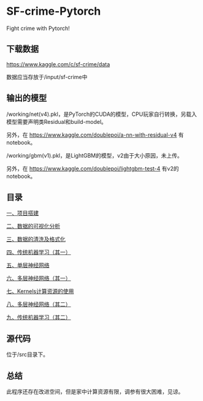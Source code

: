 # SF-crime-Pytorch

Fight crime with Pytorch!

## 下载数据

https://www.kaggle.com/c/sf-crime/data

数据应当存放于/input/sf-crime中

## 输出的模型

/working/net(v4).pkl，是PyTorch的CUDA的模型，CPU玩家自行转换，另载入模型需要声明类Residual和build-model。

另外，在 https://www.kaggle.com/doublepoi/a-nn-with-residual-v4 有notebook。

/working/gbm(v1).pkl，是LightGBM的模型，v2由于大小原因，未上传。

另外，在 https://www.kaggle.com/doublepoi/lightgbm-test-4 有v2的notebook。

## 目录

[一、项目搭建](https://gitee.com/Double-POI/SF-crime-Pytorch/blob/master/%E6%97%A7%E9%87%91%E5%B1%B1%E7%8A%AF%E7%BD%AA%E5%88%86%E7%B1%BB%E9%A2%84%E6%B5%8B%E6%A8%A1%E5%9E%8B%E7%A0%94%E7%A9%B6/1%E3%80%81%E9%A1%B9%E7%9B%AE%E6%90%AD%E5%BB%BA/1%E3%80%81%E9%A1%B9%E7%9B%AE%E6%90%AD%E5%BB%BA.md)

[二、数据的可视化分析](https://gitee.com/Double-POI/SF-crime-Pytorch/blob/master/%E6%97%A7%E9%87%91%E5%B1%B1%E7%8A%AF%E7%BD%AA%E5%88%86%E7%B1%BB%E9%A2%84%E6%B5%8B%E6%A8%A1%E5%9E%8B%E7%A0%94%E7%A9%B6/2%E3%80%81%E6%95%B0%E6%8D%AE%E7%9A%84%E5%8F%AF%E8%A7%86%E5%8C%96%E5%88%86%E6%9E%90/2%E3%80%81%E6%95%B0%E6%8D%AE%E7%9A%84%E5%8F%AF%E8%A7%86%E5%8C%96%E5%88%86%E6%9E%90.md)

[三、数据的清洗及格式化](https://gitee.com/Double-POI/SF-crime-Pytorch/blob/master/%E6%97%A7%E9%87%91%E5%B1%B1%E7%8A%AF%E7%BD%AA%E5%88%86%E7%B1%BB%E9%A2%84%E6%B5%8B%E6%A8%A1%E5%9E%8B%E7%A0%94%E7%A9%B6/3%E3%80%81%E6%95%B0%E6%8D%AE%E7%9A%84%E6%B8%85%E6%B4%97%E5%8F%8A%E6%A0%BC%E5%BC%8F%E5%8C%96/3%E3%80%81%E6%95%B0%E6%8D%AE%E7%9A%84%E6%B8%85%E6%B4%97%E5%8F%8A%E6%A0%BC%E5%BC%8F%E5%8C%96.md)

[四、传统机器学习（其一）](https://gitee.com/Double-POI/SF-crime-Pytorch/blob/master/%E6%97%A7%E9%87%91%E5%B1%B1%E7%8A%AF%E7%BD%AA%E5%88%86%E7%B1%BB%E9%A2%84%E6%B5%8B%E6%A8%A1%E5%9E%8B%E7%A0%94%E7%A9%B6/4%E3%80%81%E4%BC%A0%E7%BB%9F%E6%9C%BA%E5%99%A8%E5%AD%A6%E4%B9%A0%EF%BC%88%E5%85%B6%E4%B8%80%EF%BC%89/4%E3%80%81%E4%BC%A0%E7%BB%9F%E6%9C%BA%E5%99%A8%E5%AD%A6%E4%B9%A0%EF%BC%88%E5%85%B6%E4%B8%80%EF%BC%89.md)

[五、单层神经网络](https://gitee.com/Double-POI/SF-crime-Pytorch/blob/master/%E6%97%A7%E9%87%91%E5%B1%B1%E7%8A%AF%E7%BD%AA%E5%88%86%E7%B1%BB%E9%A2%84%E6%B5%8B%E6%A8%A1%E5%9E%8B%E7%A0%94%E7%A9%B6/5%E3%80%81%E5%8D%95%E5%B1%82%E7%A5%9E%E7%BB%8F%E7%BD%91%E7%BB%9C/5%E3%80%81%E5%8D%95%E5%B1%82%E7%A5%9E%E7%BB%8F%E7%BD%91%E7%BB%9C.md)

[六、多层神经网络（其一）](https://gitee.com/Double-POI/SF-crime-Pytorch/blob/master/%E6%97%A7%E9%87%91%E5%B1%B1%E7%8A%AF%E7%BD%AA%E5%88%86%E7%B1%BB%E9%A2%84%E6%B5%8B%E6%A8%A1%E5%9E%8B%E7%A0%94%E7%A9%B6/6%E3%80%81%E5%A4%9A%E5%B1%82%E7%A5%9E%E7%BB%8F%E7%BD%91%E7%BB%9C%EF%BC%88%E5%85%B6%E4%B8%80%EF%BC%89/6%E3%80%81%E5%A4%9A%E5%B1%82%E7%A5%9E%E7%BB%8F%E7%BD%91%E7%BB%9C%EF%BC%88%E5%85%B6%E4%B8%80%EF%BC%89.md)

[七、Kernels计算资源的使用](https://gitee.com/Double-POI/SF-crime-Pytorch/blob/master/%E6%97%A7%E9%87%91%E5%B1%B1%E7%8A%AF%E7%BD%AA%E5%88%86%E7%B1%BB%E9%A2%84%E6%B5%8B%E6%A8%A1%E5%9E%8B%E7%A0%94%E7%A9%B6/7%E3%80%81Kernels%E8%AE%A1%E7%AE%97%E8%B5%84%E6%BA%90%E7%9A%84%E4%BD%BF%E7%94%A8/7%E3%80%81Kernels%E8%AE%A1%E7%AE%97%E8%B5%84%E6%BA%90%E7%9A%84%E4%BD%BF%E7%94%A8.md)

[八、多层神经网络（其二）](https://gitee.com/Double-POI/SF-crime-Pytorch/blob/master/%E6%97%A7%E9%87%91%E5%B1%B1%E7%8A%AF%E7%BD%AA%E5%88%86%E7%B1%BB%E9%A2%84%E6%B5%8B%E6%A8%A1%E5%9E%8B%E7%A0%94%E7%A9%B6/8%E3%80%81%E5%A4%9A%E5%B1%82%E7%A5%9E%E7%BB%8F%E7%BD%91%E7%BB%9C%EF%BC%88%E5%85%B6%E4%BA%8C%EF%BC%89/8%E3%80%81%E5%A4%9A%E5%B1%82%E7%A5%9E%E7%BB%8F%E7%BD%91%E7%BB%9C%EF%BC%88%E5%85%B6%E4%BA%8C%EF%BC%89.md)

[九、传统机器学习（其二）](https://gitee.com/Double-POI/SF-crime-Pytorch/blob/master/%E6%97%A7%E9%87%91%E5%B1%B1%E7%8A%AF%E7%BD%AA%E5%88%86%E7%B1%BB%E9%A2%84%E6%B5%8B%E6%A8%A1%E5%9E%8B%E7%A0%94%E7%A9%B6/9%E3%80%81%E4%BC%A0%E7%BB%9F%E6%9C%BA%E5%99%A8%E5%AD%A6%E4%B9%A0%EF%BC%88%E5%85%B6%E4%BA%8C%EF%BC%89/9%E3%80%81%E4%BC%A0%E7%BB%9F%E6%9C%BA%E5%99%A8%E5%AD%A6%E4%B9%A0%EF%BC%88%E5%85%B6%E4%BA%8C%EF%BC%89.md)

## 源代码

位于/src目录下。

## 总结

此程序还存在改进空间，但是家中计算资源有限，调参有很大困难，见谅。